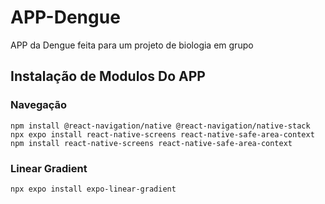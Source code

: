 # APP-Dengue
APP da Dengue feita para um projeto de biologia em grupo
<h2>Instalação de Modulos Do APP</h2>
<h3>Navegação</h3>
<code>npm install @react-navigation/native @react-navigation/native-stack</code>
<code>npx expo install react-native-screens react-native-safe-area-context</code>
<code>npm install react-native-screens react-native-safe-area-context</code>
<h3>Linear Gradient</h3>
<code>npx expo install expo-linear-gradient</code>
